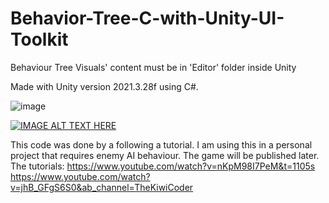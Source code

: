 # Behavior-Tree-C-with-Unity-UI-Toolkit

Behaviour Tree Visuals' content must be in 'Editor' folder inside Unity

Made with Unity version 2021.3.28f using C#.

![image](https://github.com/teasmyth/Behavior-Tree-C-with-Unity-UI-Toolkit/assets/66149371/83e55d5d-4b10-40cc-af70-09c45ec91bb7)

[![IMAGE ALT TEXT HERE](https://img.youtube.com/vi/YOUTUBE_VIDEO_ID_HERE/0.jpg)](https://www.youtube.com/watch?v=PvlLTAuZuAI)

This code was done by a following a tutorial. I am using this in a personal project that requires enemy AI behaviour. The game will be published later.
The tutorials:
https://www.youtube.com/watch?v=nKpM98I7PeM&t=1105s
https://www.youtube.com/watch?v=jhB_GFgS6S0&ab_channel=TheKiwiCoder
